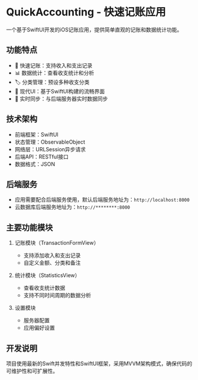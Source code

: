 # QuickAccounting - 快速记账应用

一个基于SwiftUI开发的iOS记账应用，提供简单直观的记账和数据统计功能。

## 功能特点

- 📝 快速记账：支持收入和支出记录
- 📊 数据统计：查看收支统计和分析
- 🏷️ 分类管理：预设多种收支分类
- 📱 现代UI：基于SwiftUI构建的流畅界面
- 🔄 实时同步：与后端服务器实时数据同步

## 技术架构

- 前端框架：SwiftUI
- 状态管理：ObservableObject
- 网络层：URLSession异步请求
- 后端API：RESTful接口
- 数据格式：JSON

## 后端服务

- 应用需要配合后端服务使用，默认后端服务地址为：`http://localhost:8000`
- 云数据库后端服务地址为：`http://********:8000`

## 主要功能模块

1. 记账模块（TransactionFormView）
   - 支持添加收入和支出记录
   - 自定义金额、分类和备注

2. 统计模块（StatisticsView）
   - 查看收支统计数据
   - 支持不同时间周期的数据分析

3. 设置模块
   - 服务器配置
   - 应用偏好设置

## 开发说明

项目使用最新的Swift并发特性和SwiftUI框架，采用MVVM架构模式，确保代码的可维护性和可扩展性。 
